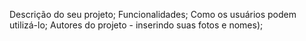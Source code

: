 Descrição do seu projeto;
Funcionalidades;
Como os usuários podem utilizá-lo;
Autores do projeto - inserindo suas fotos e nomes);
